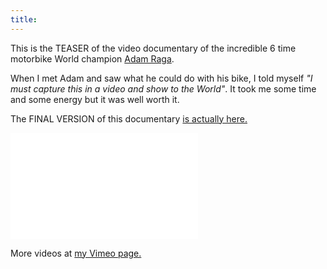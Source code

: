 ```yaml
---
title:
---
```


This is the TEASER of the video documentary of the incredible 6 time motorbike World champion [Adam Raga](http://adamraga.es/).

When I met Adam and saw what he could do with his bike, I told myself *"I must
capture this in a video and show to the World"*. It took me some time and some energy but it
was well worth it.

The FINAL VERSION of this documentary [is actually here.](http://vimeo.com/164539639)

<iframe src="//player.vimeo.com/video/153500787?title=0&amp;byline=0&amp;portrait=0" frameborder="0" width="300" height="170" webkitallowfullscreen mozallowfullscreen allowfullscreen></iframe>

More videos at [my Vimeo page.](http://vimeo.com/fabriziotappero)
